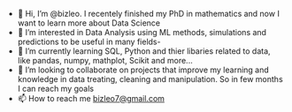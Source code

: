- 👋 Hi, I’m @bizleo. I recentely finished my PhD in mathematics and now I want to learn more about Data Science
- 👀 I’m interested in Data Analysis using ML methods, simulations and predictions to be useful in many fields-
- 🌱 I’m currently learning SQL, Python and thier libaries related to data, like pandas, numpy, mathplot, Scikit and more... 
- 💞️ I’m looking to collaborate on projects that improve my learning and knowledge in data treating, cleaning and manipulation. So in few months I can reach my goals
- 📫 How to reach me bizleo7@gmail.com

<!---
bizleo/bizleo is a ✨ special ✨ repository because its `README.md` (this file) appears on your GitHub profile.
You can click the Preview link to take a look at your changes.
--->
